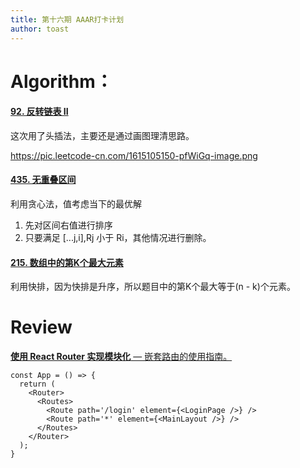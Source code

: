 ```yaml
---
title: 第十六期 AAAR打卡计划
author: toast
---
```

# Algorithm：

#### [92. 反转链表 II](https://leetcode.cn/problems/reverse-linked-list-ii/)

这次用了头插法，主要还是通过画图理清思路。

https://pic.leetcode-cn.com/1615105150-pfWiGq-image.png

#### [435. 无重叠区间](https://leetcode.cn/problems/non-overlapping-intervals/)

利用贪心法，值考虑当下的最优解

1. 先对区间右值进行排序
2. 只要满足 [...j,i],Rj 小于 Ri，其他情况进行删除。

#### [215. 数组中的第K个最大元素](https://leetcode.cn/problems/kth-largest-element-in-an-array/)

利用快排，因为快排是升序，所以题目中的第K个最大等于(n - k)个元素。

# Review

[**使用 React Router 实现模块化** — 嵌套路由的使用指南。](https://betterprogramming.pub/using-react-router-for-modularization-872b32315a3b?gi=259f2d43ca17)

```react
const App = () => {
  return (
    <Router>
      <Routes>
        <Route path='/login' element={<LoginPage />} />
        <Route path='*' element={<MainLayout />} />
      </Routes>
    </Router>
  );
}
```

